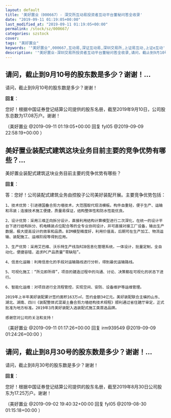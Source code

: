 ```yaml
---
layout: default
title: '美好置业（000667）- 深交所互动易投资者互动平台董秘问答全收录'
date: "2019-09-11 01:19:05+00:00"
last_modified_at: "2019-09-11 01:19:05+00:00"
permalink: /stock/sz/000667/
categories: szstock
cover: 
tags: "美好置业"
keywords: '"美好置业",000667,互动易,深证互动易,深圳交易所,上证易互动,上证e互动'
description: '"美好置业-深圳交易所投资者互动平台董秘问答全收录,请问，截止到9月10号的股东数是多少？谢谢！"'
---
```


## 请问，截止到9月10号的股东数是多少？谢谢！...

请问，截止到9月10号的股东数是多少？谢谢！

**回复**：

您好！根据中国证券登记结算公司提供的股东名册，截至2019年9月10日，公司股东总数为17.08万户。谢谢！ 

（美好置业  @2019-09-11 01:19:05+00:00 回复 fyl05  @2019-09-09 22:58:19+00:00 ）

## 美好置业装配式建筑这块业务目前主要的竞争优势有哪些？...

美好置业装配式建筑这块业务目前主要的竞争优势有哪些？

**回复**：

答：您好！公司装配式建筑业务由控股子公司美好装配开展。主要竞争优势包括：

    1、技术优势：引进德国叠合剪力墙技术，大范围取代现浇模板。构件自重轻，便于生产、运输和吊装；连接技术施工便捷，质量易保证，结构整体性和防水性能优良。

    2、设计优势：采用三维正向拆分设计，直接利用结构计算模型进行二次深化，在统一的设计平台下进行结构拆分、机电精装点位配合等的全专业协同设计，并可直接对接工厂设备，输出生产数据，极大提高设计的效率和品质。BIM模型精度好，利用价值高，后期可在生产加工、物流运输、装配施工、运维阶段等得到应用。

    3、生产优势：采用艾巴维、沃乐特生产线及RIB信息化管理系统，一体设计，批量定制，全自动化，便捷容错，追求PC产品质量“零缺陷”。

    4、信息化运输：利用信息化的手段对运输路线进行分析，得到最优运输路线。

    5、可视化施工：“所见即所得”，项目的建造过程中的沟通、讨论、决策都在可视化的状态下进行。

    6、智能化运维：对项目进行全流程管控，实现空间、安防、设备维护等运维管理。

    2019年上半年美好装配累计签约面积163万㎡，签约金额34亿元。美好装配联合主编的山东、湖北、湖南、四川《装配整体式混凝土叠合剪力墙结构技术规程》顺利通过省住建厅审定，正式批准为地方标准。2019年3月美好装配入选装配式施工类首选品牌。

    感谢您对公司的关注和支持！ 

（美好置业  @2019-09-11 01:17:26+00:00 回复 irm939549  @2019-09-09 01:24:26+00:00 ）

## 请问，截止到8月30号的股东数是多少？谢谢！...

请问，截止到8月30号的股东数是多少？谢谢！

**回复**：

您好！根据中国证券登记结算公司提供的股东名册，截至2019年8月30日公司股东为17.25万户。谢谢！ 

（美好置业  @2019-09-02 19:40:32+00:00 回复 fyl05  @2019-08-30 01:15:18+00:00 ）

